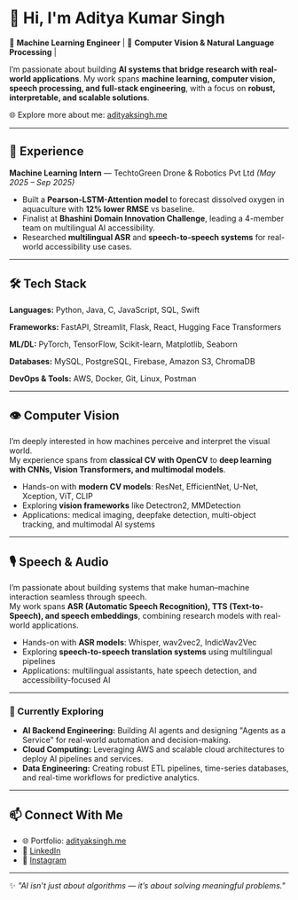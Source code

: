 # 👋 Hi, I'm Aditya Kumar Singh  

🚀 **Machine Learning Engineer** | 🧠 **Computer Vision & Natural Language Processing** | 

I’m passionate about building **AI systems that bridge research with real-world applications**. My work spans **machine learning, computer vision, speech processing, and full-stack engineering**, with a focus on **robust, interpretable, and scalable solutions**.  

🌐 Explore more about me: [adityaksingh.me](https://adityaksingh.me)  

---

## 💼 Experience  
**Machine Learning Intern** — TechtoGreen Drone & Robotics Pvt Ltd *(May 2025 – Sep 2025)*  
- Built a **Pearson-LSTM-Attention model** to forecast dissolved oxygen in aquaculture with **12% lower RMSE** vs baseline.  
- Finalist at **Bhashini Domain Innovation Challenge**, leading a 4-member team on multilingual AI accessibility.  
- Researched **multilingual ASR** and **speech-to-speech systems** for real-world accessibility use cases.  

---

## 🛠️ Tech Stack  

**Languages:** Python, Java, C, JavaScript, SQL, Swift  

**Frameworks:** FastAPI, Streamlit, Flask, React, Hugging Face Transformers  

**ML/DL:** PyTorch, TensorFlow, Scikit-learn, Matplotlib, Seaborn    

**Databases:** MySQL, PostgreSQL, Firebase, Amazon S3, ChromaDB  

**DevOps & Tools:** AWS, Docker, Git, Linux, Postman  


---

## 👁️ Computer Vision  

I’m deeply interested in how machines perceive and interpret the visual world.  
My experience spans from **classical CV with OpenCV** to **deep learning with CNNs, Vision Transformers, and multimodal models**.  
  
- Hands-on with **modern CV models**: ResNet, EfficientNet, U-Net, Xception, ViT, CLIP  
- Exploring **vision frameworks** like  Detectron2, MMDetection
- Applications: medical imaging, deepfake detection, multi-object tracking, and multimodal AI systems  

---

## 🎙️ Speech & Audio  

I’m passionate about building systems that make human–machine interaction seamless through speech.  
My work spans **ASR (Automatic Speech Recognition), TTS (Text-to-Speech), and speech embeddings**, combining research models with real-world applications.   
- Hands-on with **ASR models**: Whisper, wav2vec2, IndicWav2Vec  
- Exploring **speech-to-speech translation systems** using multilingual pipelines  
- Applications: multilingual assistants, hate speech detection, and accessibility-focused AI  

---

### 🌱 Currently Exploring
- **AI Backend Engineering:** Building AI agents and designing "Agents as a Service" for real-world automation and decision-making.  
- **Cloud Computing:** Leveraging AWS and scalable cloud architectures to deploy AI pipelines and services.  
- **Data Engineering:** Creating robust ETL pipelines, time-series databases, and real-time workflows for predictive analytics.    

---

## 📫 Connect With Me  
- 🌐 Portfolio: [adityaksingh.me](https://adityaksingh.me)  
- 💼 [LinkedIn](https://www.linkedin.com/in/crazeformarvel/)  
- 🐙 [Instagram](https://www.instagram.com/crazeformarvel/)  

---

✨ *"AI isn’t just about algorithms — it’s about solving meaningful problems."*  
